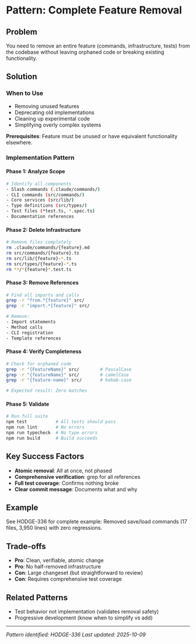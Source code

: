 # Pattern: Complete Feature Removal

## Problem
You need to remove an entire feature (commands, infrastructure, tests) from the codebase without leaving orphaned code or breaking existing functionality.

## Solution

### When to Use
- Removing unused features
- Deprecating old implementations
- Cleaning up experimental code
- Simplifying overly complex systems

**Prerequisites**: Feature must be unused or have equivalent functionality elsewhere.

### Implementation Pattern

#### Phase 1: Analyze Scope
```bash
# Identify all components
- Slash commands (.claude/commands/)
- CLI commands (src/commands/)
- Core services (src/lib/)
- Type definitions (src/types/)
- Test files (*test.ts, *.spec.ts)
- Documentation references
```

#### Phase 2: Delete Infrastructure
```bash
# Remove files completely
rm .claude/commands/{feature}.md
rm src/commands/{feature}.ts
rm src/lib/{feature}-*.ts
rm src/types/{feature}-*.ts
rm **/*{feature}*.test.ts
```

#### Phase 3: Remove References
```bash
# Find all imports and calls
grep -r "from.*{feature}" src/
grep -r "import.*{feature}" src/

# Remove:
- Import statements
- Method calls
- CLI registration
- Template references
```

#### Phase 4: Verify Completeness
```bash
# Check for orphaned code
grep -r "{FeatureName}" src/        # PascalCase
grep -r "{featureName}" src/        # camelCase
grep -r "{feature-name}" src/       # kebab-case

# Expected result: Zero matches
```

#### Phase 5: Validate
```bash
# Run full suite
npm test           # All tests should pass
npm run lint       # No errors
npm run typecheck  # No type errors
npm run build      # Build succeeds
```

## Key Success Factors
- **Atomic removal**: All at once, not phased
- **Comprehensive verification**: grep for all references
- **Full test coverage**: Confirms nothing broke
- **Clear commit message**: Documents what and why

## Example
See HODGE-336 for complete example: Removed save/load commands (17 files, 3,950 lines) with zero regressions.

## Trade-offs
- **Pro**: Clean, verifiable, atomic change
- **Pro**: No half-removed infrastructure
- **Con**: Large changeset (but straightforward to review)
- **Con**: Requires comprehensive test coverage

## Related Patterns
- Test behavior not implementation (validates removal safety)
- Progressive development (know when to simplify vs add)

---
*Pattern identified: HODGE-336*
*Last updated: 2025-10-09*
